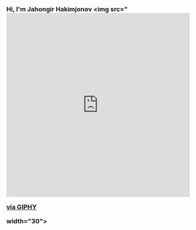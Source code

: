 ### Hi, I'm Jahongir Hakimjonov <img src="<iframe src="https://giphy.com/embed/gM5qFksULw54NMWyry" width="480" height="480" frameBorder="0" class="giphy-embed" allowFullScreen></iframe><p><a href="https://giphy.com/stickers/hello-wave-hand-gM5qFksULw54NMWyry">via GIPHY</a></p> width="30">
>
<!--
**JahongirHakimjonov/JahongirHakimjonov** is a ✨ _special_ ✨ repository because its `README.md` (this file) appears on your GitHub profile.

Here are some ideas to get you started:

- 🔭 I’m currently working on ...
- 🌱 I’m currently learning ...
- 👯 I’m looking to collaborate on ...
- 🤔 I’m looking for help with ...
- 💬 Ask me about ...
- 📫 How to reach me: ...
- 😄 Pronouns: ...
- ⚡ Fun fact: ...
-->
